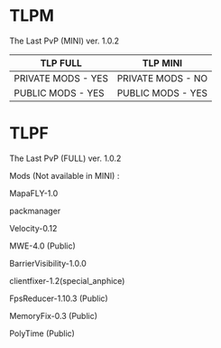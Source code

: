 # TLPM
The Last PvP (MINI) ver. 1.0.2

|      TLP FULL      |      TLP MINI      |
|--------------------|--------------------|
| PRIVATE MODS - YES | PRIVATE MODS - NO  |
| PUBLIC MODS  - YES | PUBLIC MODS  - YES |


# TLPF

The Last PvP (FULL) ver. 1.0.2

Mods (Not available in MINI) :

MapaFLY-1.0

packmanager

Velocity-0.12

MWE-4.0 (Public)

BarrierVisibility-1.0.0

clientfixer-1.2(special_anphice)

FpsReducer-1.10.3 (Public) 

MemoryFix-0.3 (Public)

PolyTime (Public)
